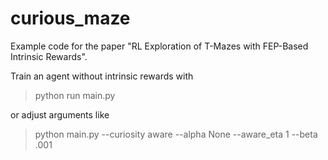 # curious_maze
Example code for the paper "RL Exploration of T-Mazes with FEP-Based Intrinsic Rewards".

Train an agent without intrinsic rewards with
>python run main.py

or adjust arguments like 
>python main.py --curiosity aware --alpha None --aware_eta 1 --beta .001